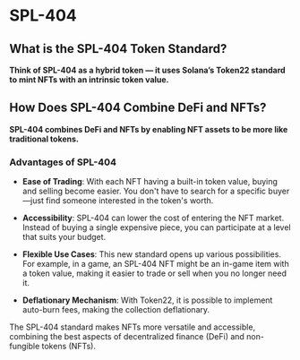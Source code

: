 # SPL-404

## What is the SPL-404 Token Standard?

**Think of SPL-404 as a hybrid token — it uses Solana’s Token22 standard to mint NFTs with an intrinsic token value.**

## How Does SPL-404 Combine DeFi and NFTs?

**SPL-404 combines DeFi and NFTs by enabling NFT assets to be more like traditional tokens.**

### Advantages of SPL-404

- **Ease of Trading**: With each NFT having a built-in token value, buying and selling become easier. You don't have to search for a specific buyer—just find someone interested in the token's worth.
  
- **Accessibility**: SPL-404 can lower the cost of entering the NFT market. Instead of buying a single expensive piece, you can participate at a level that suits your budget.

- **Flexible Use Cases**: This new standard opens up various possibilities. For example, in a game, an SPL-404 NFT might be an in-game item with a token value, making it easier to trade or sell when you no longer need it.

- **Deflationary Mechanism**: With Token22, it is possible to implement auto-burn fees, making the collection deflationary. 

The SPL-404 standard makes NFTs more versatile and accessible, combining the best aspects of decentralized finance (DeFi) and non-fungible tokens (NFTs).
